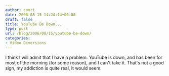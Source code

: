 ```yaml
---
author: court
date: 2006-08-15 14:24:14+00:00
draft: false
title: YouTube Be Down...
type: post
url: /blog/2006/08/15/youtube-be-down/
categories:
- Video Diversions
---
```


I think I will admit that I have a problem. YouTube is down, and has been for most of the morning (for some reason), and I can't take it. That's not a good sign, my addiction is quite real, it would seem.
